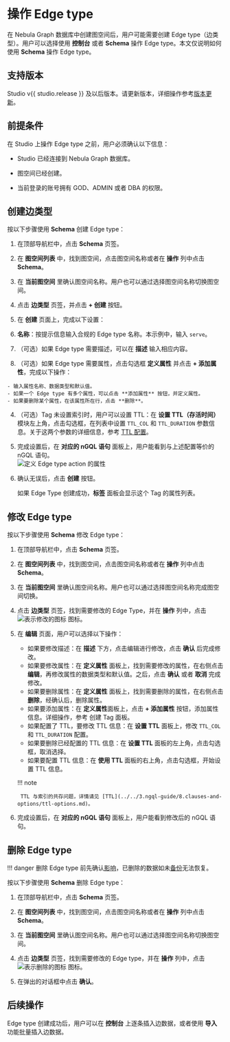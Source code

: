 # 操作 Edge type

在 Nebula Graph 数据库中创建图空间后，用户可能需要创建 Edge type（边类型）。用户可以选择使用 **控制台** 或者 **Schema** 操作 Edge type。本文仅说明如何使用 **Schema** 操作 Edge type。

## 支持版本

Studio v{{ studio.release }} 及以后版本。请更新版本，详细操作参考[版本更新](../about-studio/st-ug-check-updates.md)。

## 前提条件

在 Studio 上操作 Edge type 之前，用户必须确认以下信息：

- Studio 已经连接到 Nebula Graph 数据库。

- 图空间已经创建。

- 当前登录的账号拥有 GOD、ADMIN 或者 DBA 的权限。

## 创建边类型

按以下步骤使用 **Schema** 创建 Edge type：

1. 在顶部导航栏中，点击 **Schema** 页签。

2. 在 **图空间列表** 中，找到图空间，点击图空间名称或者在 **操作** 列中点击 **Schema**。

3. 在 **当前图空间** 里确认图空间名称。用户也可以通过选择图空间名称切换图空间。

4. 点击 **边类型** 页签，并点击 **+ 创建** 按钮。

5. 在 **创建** 页面上，完成以下设置：

  1. **名称**：按提示信息输入合规的 Edge type 名称。本示例中，输入 `serve`。
  
  2. （可选）如果 Edge type 需要描述，可以在 **描述** 输入相应内容。
  
  3. （可选）如果 Edge type 需要属性，点击勾选框 **定义属性** 并点击 **+ 添加属性**，完成以下操作：

    - 输入属性名称、数据类型和默认值。
    - 如果一个 Edge type 有多个属性，可以点击 **添加属性** 按钮，并定义属性。
    - 如果要删除某个属性，在该属性所在行，点击 **删除**。

  4. （可选）Tag 未设置索引时，用户可以设置 TTL：在 **设置 TTL（存活时间）** 模块左上角，点击勾选框，在列表中设置 `TTL_COL` 和 `TTL_DURATION` 参数信息。关于这两个参数的详细信息，参考 [TTL 配置](../../3.ngql-guide/8.clauses-and-options/ttl-options.md "点击前往 Nebula Graph 网站")。

6. 完成设置后，在 **对应的 nGQL 语句** 面板上，用户能看到与上述配置等价的 nGQL 语句。  
![定义 Edge type action 的属性](https://docs-cdn.nebula-graph.com.cn/figures/st-ug-022.png "定义 Edge type")

7. 确认无误后，点击 **创建** 按钮。

   如果 Edge Type 创建成功，**标签** 面板会显示这个 Tag 的属性列表。

## 修改 Edge type

按以下步骤使用 **Schema** 修改 Edge type：

1. 在顶部导航栏中，点击 **Schema** 页签。

2. 在 **图空间列表** 中，找到图空间，点击图空间名称或者在 **操作** 列中点击 **Schema**。

3. 在 **当前图空间** 里确认图空间名称。用户也可以通过选择图空间名称完成图空间切换。

4. 点击 **边类型** 页签，找到需要修改的 Edge Type，并在 **操作** 列中，点击 ![表示修改的图标](https://docs-cdn.nebula-graph.com.cn/figures/Setup.png "修改") 图标。

5. 在 **编辑** 页面，用户可以选择以下操作：

   - 如果要修改描述：在 **描述** 下方，点击编辑进行修改，点击 **确认** 后完成修改。
   - 如果要修改属性：在 **定义属性** 面板上，找到需要修改的属性，在右侧点击 **编辑**，再修改属性的数据类型和默认值。之后，点击 **确认** 或者 **取消** 完成修改。
   - 如果要删除属性：在 **定义属性** 面板上，找到需要删除的属性，在右侧点击 **删除**，经确认后，删除属性。
   - 如果要添加属性：在 **定义属性**面板上，点击 **+ 添加属性** 按钮，添加属性信息。详细操作，参考 创建 Tag 面板。
   - 如果配置了 TTL，要修改 TTL 信息：在 **设置 TTL** 面板上，修改 `TTL_COL` 和 `TTL_DURATION` 配置。
   - 如果要删除已经配置的 TTL 信息：在 **设置 TTL** 面板的左上角，点击勾选框，取消选择。
   - 如果要配置 TTL 信息：在 **使用 TTL** 面板的右上角，点击勾选框，开始设置 TTL 信息。

    !!! note

        TTL 与索引的共存问题，详情请见 [TTL](../../3.ngql-guide/8.clauses-and-options/ttl-options.md)。

6. 完成设置后，在 **对应的 nGQL 语句** 面板上，用户能看到修改后的 nGQL 语句。

## 删除 Edge type

!!! danger
    删除 Edge type 前先确认[影响](../../3.ngql-guide/11.edge-type-statements/2.drop-edge.md)，已删除的数据如未[备份](../../7.data-security/3.manage-snapshot.md)无法恢复。

按以下步骤使用 **Schema** 删除 Edge type：

1. 在顶部导航栏中，点击 **Schema** 页签。

2. 在 **图空间列表** 中，找到图空间，点击图空间名称或者在 **操作** 列中点击 **Schema**。

3. 在 **当前图空间** 里确认图空间名称。用户也可以通过选择图空间名称切换图空间。

4. 点击 **边类型** 页签，找到需要修改的 Edge type，并在 **操作** 列中，点击 ![表示删除的图标](https://docs-cdn.nebula-graph.com.cn/figures/alert-delete.png) 图标。

5. 在弹出的对话框中点击 **确认**。

## 后续操作

Edge type 创建成功后，用户可以在 **控制台** 上逐条插入边数据，或者使用 **导入** 功能批量插入边数据。
